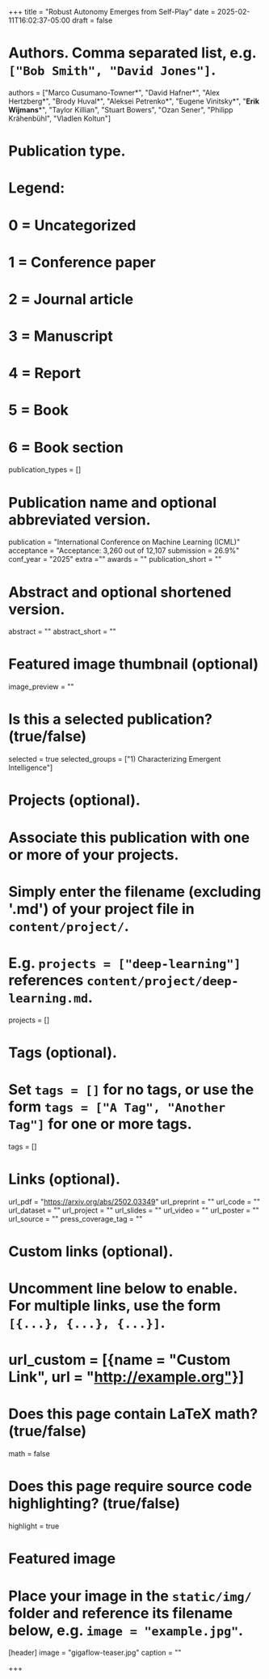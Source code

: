 +++
title = "Robust Autonomy Emerges from Self-Play"
date = 2025-02-11T16:02:37-05:00
draft = false

# Authors. Comma separated list, e.g. `["Bob Smith", "David Jones"]`.
authors = ["Marco Cusumano-Towner&ast;", "David Hafner&ast;", "Alex Hertzberg&ast;", "Brody Huval&ast;", "Aleksei Petrenko&ast;", "Eugene Vinitsky&ast;", "**Erik Wijmans**&ast;", "Taylor Killian", "Stuart Bowers", "Ozan Sener", "Philipp Krähenbühl", "Vladlen Koltun"]

# Publication type.
# Legend:
# 0 = Uncategorized
# 1 = Conference paper
# 2 = Journal article
# 3 = Manuscript
# 4 = Report
# 5 = Book
# 6 = Book section
publication_types = []

# Publication name and optional abbreviated version.
publication = "International Conference on Machine Learning (ICML)"
acceptance = "Acceptance: 3,260 out of 12,107 submission = 26.9%"
conf_year = "2025"
extra =""
awards = ""
publication_short = ""


# Abstract and optional shortened version.
abstract = ""
abstract_short = ""

# Featured image thumbnail (optional)
image_preview = ""

# Is this a selected publication? (true/false)
selected = true
selected_groups = ["1) Characterizing Emergent Intelligence"]

# Projects (optional).
#   Associate this publication with one or more of your projects.
#   Simply enter the filename (excluding '.md') of your project file in `content/project/`.
#   E.g. `projects = ["deep-learning"]` references `content/project/deep-learning.md`.
projects = []

# Tags (optional).
#   Set `tags = []` for no tags, or use the form `tags = ["A Tag", "Another Tag"]` for one or more tags.
tags = []

# Links (optional).
url_pdf = "https://arxiv.org/abs/2502.03349"
url_preprint = ""
url_code = ""
url_dataset = ""
url_project = ""
url_slides = ""
url_video = ""
url_poster = ""
url_source = ""
press_coverage_tag = ""

# Custom links (optional).
#   Uncomment line below to enable. For multiple links, use the form `[{...}, {...}, {...}]`.
# url_custom = [{name = "Custom Link", url = "http://example.org"}]

# Does this page contain LaTeX math? (true/false)
math = false

# Does this page require source code highlighting? (true/false)
highlight = true

# Featured image
# Place your image in the `static/img/` folder and reference its filename below, e.g. `image = "example.jpg"`.
[header]
image = "gigaflow-teaser.jpg"
caption = ""

+++
